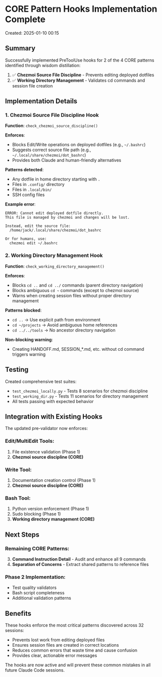 # CORE Pattern Hooks Implementation Complete
Created: 2025-01-10 00:15

## Summary

Successfully implemented PreToolUse hooks for 2 of the 4 CORE patterns identified through wisdom distillation:

1. ✅ **Chezmoi Source File Discipline** - Prevents editing deployed dotfiles
2. ✅ **Working Directory Management** - Validates cd commands and session file creation

## Implementation Details

### 1. Chezmoi Source File Discipline Hook

**Function**: `check_chezmoi_source_discipline()`

**Enforces**:
- Blocks Edit/Write operations on deployed dotfiles (e.g., `~/.bashrc`)
- Suggests correct source file path (e.g., `~/.local/share/chezmoi/dot_bashrc`)
- Provides both Claude and human-friendly alternatives

**Patterns detected**:
- Any dotfile in home directory starting with `.`
- Files in `.config/` directory
- Files in `.local/bin/`
- SSH config files

**Example error**:
```
ERROR: Cannot edit deployed dotfile directly.
This file is managed by chezmoi and changes will be lost.

Instead, edit the source file:
  /home/jack/.local/share/chezmoi/dot_bashrc

Or for humans, use:
  chezmoi edit ~/.bashrc
```

### 2. Working Directory Management Hook

**Function**: `check_working_directory_management()`

**Enforces**:
- Blocks `cd ..` and `cd ../` commands (parent directory navigation)
- Blocks ambiguous `cd ~` commands (except to chezmoi source)
- Warns when creating session files without proper directory management

**Patterns blocked**:
- `cd ..` → Use explicit path from environment
- `cd ~/projects` → Avoid ambiguous home references
- `cd ../../tools` → No ancestor directory navigation

**Non-blocking warning**:
- Creating HANDOFF.md, SESSION_*.md, etc. without cd command triggers warning

## Testing

Created comprehensive test suites:
- `test_chezmoi_locally.py` - Tests 8 scenarios for chezmoi discipline
- `test_working_dir.py` - Tests 11 scenarios for directory management
- All tests passing with expected behavior

## Integration with Existing Hooks

The updated pre-validator now enforces:

### Edit/MultiEdit Tools:
1. File existence validation (Phase 1)
2. **Chezmoi source discipline (CORE)**

### Write Tool:
1. Documentation creation control (Phase 1)
2. **Chezmoi source discipline (CORE)**

### Bash Tool:
1. Python version enforcement (Phase 1)
2. Sudo blocking (Phase 1)
3. **Working directory management (CORE)**

## Next Steps

### Remaining CORE Patterns:
3. **Command Instruction Detail** - Audit and enhance all 9 commands
4. **Separation of Concerns** - Extract shared patterns to reference files

### Phase 2 Implementation:
- Test quality validators
- Bash script completeness
- Additional validation patterns

## Benefits

These hooks enforce the most critical patterns discovered across 32 sessions:
- Prevents lost work from editing deployed files
- Ensures session files are created in correct locations
- Reduces common errors that waste time and cause confusion
- Provides clear, actionable error messages

The hooks are now active and will prevent these common mistakes in all future Claude Code sessions.